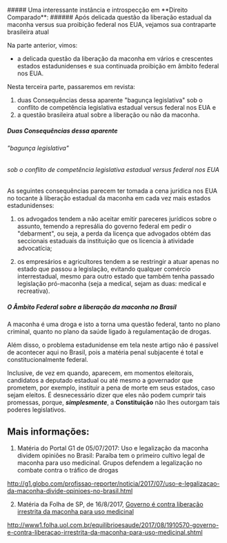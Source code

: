 <br>
##### Uma interessante instância e introspecção em **Direito Comparado**:
###### Após delicada questão da liberação estadual da maconha versus sua proibição federal nos EUA, vejamos sua contraparte brasileira atual
<br>

Na parte anterior, vimos:

- a delicada questão da liberação da maconha em vários e crescentes estados estadunidenses e sua continuada proibição em âmbito federal nos EUA.

Nesta terceira parte, passaremos em revista:

1. duas Consequências dessa aparente "bagunça legislativa" sob o conflito de competência legislativa estadual versus federal nos EUA e
2. a questão brasileira atual sobre a liberação ou não da maconha.


##### Duas Consequências dessa aparente
###### "bagunça legislativa"
###### sob o conflito de competência legislativa estadual versus federal nos EUA

As seguintes consequências parecem ter tomada a cena jurídica nos EUA no tocante à liberação estadual da maconha em cada vez mais estados estadunidenses:

1. os advogados tendem a não aceitar emitir pareceres jurídicos sobre o assunto, temendo a represália do governo federal em pedir o "debarment", ou seja, a perda da licença que advogados obtém das seccionais estaduais da instituição que os licencia à atividade advocatícia;

2. os empresários e agricultores tendem a se restringir a atuar apenas no estado que passou a legislação, evitando qualquer comércio interrestadual, mesmo para outro estado que também tenha passado legislação pró-maconha (seja a medical, sejam as duas: medical e recreativa).


##### O Âmbito Federal sobre a liberação da maconha no **Brasil**

A maconha é uma droga e isto a torna uma questão federal, tanto no plano criminal, quanto no plano da saúde ligado à regulamentação de drogas.

Além disso, o problema estadunidense em tela neste artigo não é passível de acontecer aqui no Brasil, pois a matéria penal subjacente é total e constitucionalmente federal.

Inclusive, de vez em quando, aparecem, em momentos eleitorais, candidatos a deputado estadual ou até mesmo a governador que prometem, por exemplo, instituir a pena de morte em seus estados, caso sejam eleitos. É desnecessário dizer que eles não podem cumprir tais promessas, porque, _**simplesmente**_, a **Constituição** não lhes outorgam tais poderes legislativos.


Mais informações:
-----------------

1) Matéria do Portal G1 de 05/07/2017: Uso e legalização da maconha dividem opiniões no Brasil:
Paraíba tem o primeiro cultivo legal de maconha para uso medicinal.
Grupos defendem a legalização no combate contra o tráfico de drogas

http://g1.globo.com/profissao-reporter/noticia/2017/07/uso-e-legalizacao-da-maconha-divide-opinioes-no-brasil.html

2) Matéria da Folha de SP, de 16/8/2017, [Governo é contra liberação irrestrita da maconha para uso medicinal]

http://www1.folha.uol.com.br/equilibrioesaude/2017/08/1910570-governo-e-contra-liberacao-irrestrita-da-maconha-para-uso-medicinal.shtml

[Governo é contra liberação irrestrita da maconha para uso medicinal]: http://www1.folha.uol.com.br/equilibrioesaude/2017/08/1910570-governo-e-contra-liberacao-irrestrita-da-maconha-para-uso-medicinal.shtml
